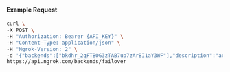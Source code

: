 <!-- Code generated for API Clients. DO NOT EDIT. -->

#### Example Request

```bash
curl \
-X POST \
-H "Authorization: Bearer {API_KEY}" \
-H "Content-Type: application/json" \
-H "Ngrok-Version: 2" \
-d '{"backends":["bkdhr_2qFTBOG3zTAB7up7zArBI1aY3WF"],"description":"acme failover","metadata":"{\"environment\": \"staging\"}"}' \
https://api.ngrok.com/backends/failover
```
